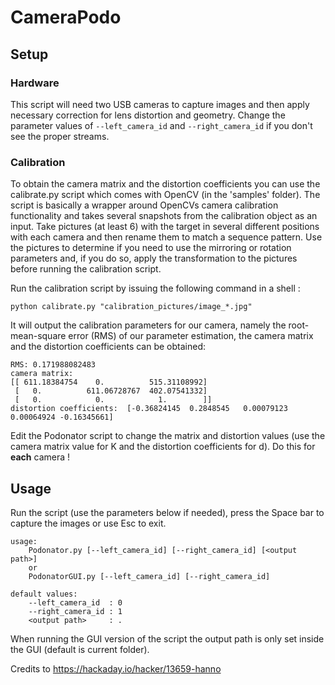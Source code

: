 # CameraPodo

## Setup

### Hardware

This script will need two USB cameras to capture images and then apply necessary correction for lens distortion and geometry. Change the parameter values of ```--left_camera_id``` and ```--right_camera_id``` if you don't see the proper streams.

### Calibration
To obtain the camera matrix and the distortion coefficients you can use the calibrate.py script which comes with OpenCV (in the 'samples' folder). The script is basically a wrapper around OpenCVs camera calibration functionality and takes several snapshots from the calibration object as an input. Take pictures (at least 6) with the target in several different positions with each camera and then rename them to match a sequence pattern. Use the pictures to determine if you need to use the mirroring or rotation parameters and, if you do so, apply the transformation to the pictures before running the calibration script.

Run the calibration script by issuing the following command in a shell :
```
python calibrate.py "calibration_pictures/image_*.jpg"
```

It will output the calibration parameters for our camera, namely the root-mean-square error (RMS) of our parameter estimation, the camera matrix and the distortion coefficients can be obtained:
```
RMS: 0.171988082483
camera matrix:
[[ 611.18384754    0.          515.31108992]
 [   0.          611.06728767  402.07541332]
 [   0.            0.            1.        ]]
distortion coefficients:  [-0.36824145  0.2848545   0.00079123  0.00064924 -0.16345661]
```

Edit the Podonator script to change the matrix and distortion values (use the camera matrix value for K and the distortion coefficients for d). Do this for __each__ camera !

## Usage
Run the script (use the parameters below if needed), press the Space bar to capture the images or use Esc to exit.
```
usage:
    Podonator.py [--left_camera_id] [--right_camera_id] [<output path>]
    or
    PodonatorGUI.py [--left_camera_id] [--right_camera_id]

default values:
    --left_camera_id  : 0
    --right_camera_id : 1
    <output path>     : .
```

When running the GUI version of the script the output path is only set inside the GUI (default is current folder).

Credits to https://hackaday.io/hacker/13659-hanno
